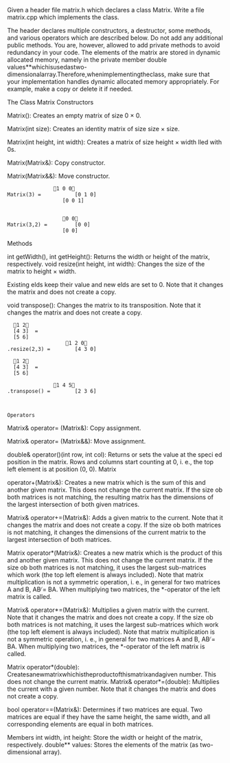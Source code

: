  Given a header file matrix.h which declares a class Matrix. Write a  file matrix.cpp which implements the class.


The header declares multiple constructors, a destructor, some methods, and various operators which are described below. Do not add any additional public methods. You are, however, allowed to add private methods to avoid redundancy in your code.
The elements of the matrix are stored in dynamic allocated memory, namely in the private member double values**whichisusedastwo-dimensionalarray.Therefore,whenimplementingtheclass, make sure that your implementation handles dynamic allocated memory appropriately. For example, make a copy or delete it if needed.


The Class Matrix Constructors


Matrix(): Creates an empty matrix of size 0 × 0.

Matrix(int size): Creates an identity matrix of size size × size.


Matrix(int height, int width): Creates a matrix of size height × width  lled with 0s. 

Matrix(Matrix&): Copy constructor.


Matrix(Matrix&&): Move constructor.




			 	   1 0 0
	Matrix(3) = 		  [0 1 0]
			          [0 0 1]
			              
			              
			       	  0 0
	Matrix(3,2) = 		  [0 0]
			          [0 0]
			              
			              
Methods 
			              
int getWidth(), int getHeight(): Returns the width or height of the matrix, respectively. void resize(int height, int width): Changes the size of the matrix to height × width.

 Existing  elds keep their value and new  elds are set to 0. Note that it changes the matrix and
does not create a copy.


void transpose(): Changes the matrix to its transposition. Note that it changes the matrix and
does not create a copy.


	  1 2
	  [4 3]  =
	  [5 6]		              		              
			       	   1 2 0
	.resize(2,3) = 		  [4 3 0]
	
	  1 2
	  [4 3]  = 
	  [5 6]
			
				   1 4 5
	.transpose() = 		  [2 3 6]              
	
	
	
	Operators
	
Matrix& operator= (Matrix&): Copy assignment.

Matrix& operator= (Matrix&&): Move assignment.

double& operator()(int row, int col): Returns or sets the value at the speci ed position in
the matrix. Rows and columns start counting at 0, i. e., the top left element is at position (0, 0). Matrix 

operator+(Matrix&): Creates a new matrix which is the sum of this and another given matrix. This does not change the current matrix. If the size ob both matrices is not matching, the
resulting matrix has the dimensions of the largest intersection of both given matrices.

Matrix& operator+=(Matrix&): Adds a given matrix to the current. Note that it changes the matrix and does not create a copy. If the size ob both matrices is not matching, it changes the
dimensions of the current matrix to the largest intersection of both matrices.

Matrix operator*(Matrix&): Creates a new matrix which is the product of this and another given matrix. This does not change the current matrix. If the size ob both matrices is not matching, it uses the largest sub-matrices which work (the top left element is always included).
Note that matrix multiplication is not a symmetric operation, i. e., in general for two matrices A and B, AB ̸= BA. When multiplying two matrices, the *-operator of the left matrix is called.


Matrix& operator*=(Matrix&): Multiplies a given matrix with the current. Note that it changes the matrix and does not create a copy. If the size ob both matrices is not matching, it uses the largest sub-matrices which work (the top left element is always included).
Note that matrix multiplication is not a symmetric operation, i. e., in general for two matrices A and B, AB ̸= BA. When multiplying two matrices, the *-operator of the left matrix is called.


Matrix operator*(double): Createsanewmatrixwhichistheproductofthismatrixandagiven number. This does not change the current matrix.
Matrix& operator*=(double): Multiplies the current with a given number. Note that it changes the matrix and does not create a copy.



bool operator==(Matrix&): Determines if two matrices are equal. Two matrices are equal if they have the same height, the same width, and all corresponding elements are equal in both matrices.

Members
int width, int height: Store the width or height of the matrix, respectively.
double** values: Stores the elements of the matrix (as two-dimensional array).


